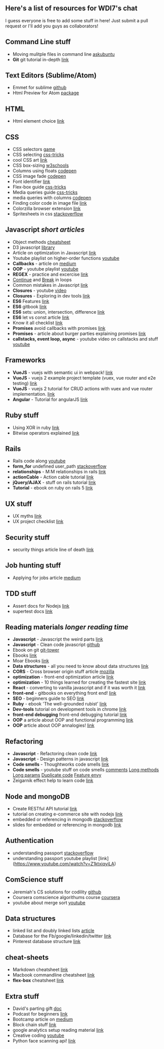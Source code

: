 ## Here's a list of resources for WDI7's chat

I guess everyone is free to add some stuff in here! Just submit a pull request or I'll add you guys as collaborators!

## Command Line stuff
* Moving mulitple files in command line [askubuntu](http://askubuntu.com/questions/214560/how-to-move-multiple-files-at-once-to-a-specific-destination-directory#217067)
* **Git** git tutorial in-depth [link]( http://gitimmersion.com/)

## Text Editors (Sublime/Atom)
* Emmet for sublime [github](sergeche/emmet-sublime)
* Html Preview for Atom [package](https://atom.io/packages/atom-html-preview)

## HTML
* Html element choice [link](http://html5doctor.com/downloads/h5d-sectioning-flowchart.png)

## CSS
* CSS selectors [game](http://flukeout.github.io/)
* CSS selecting [css-tricks](https://css-tricks.com/whats-the-difference/)
* cool CSS art [link](http://a.singlediv.com/)
* CSS box-sizing [w3schools](http://www.w3schools.com/cssref/css3_pr_box-sizing.asp)
* Columns using floats [codepen](http://codepen.io/ga-sg/pen/GqKomb?editors=1100)
* CSS image fade [codepen](https://codepen.io/leemark/pen/DvliI)
* Font identifier [link](https://fount.artequalswork.com/)
* Flex-box guide [css-tricks](https://css-tricks.com/snippets/css/a-guide-to-flexbox/)
* Media queries guide [css-tricks](https://css-tricks.com/snippets/css/media-queries-for-standard-devices/)
* media queries with columns [codepen](http://codepen.io/jeremiahalex/pen/oYqRBd)
* Finding color code in image file [link](http://html-color-codes.info/colors-from-image/)
* Colorzilla browser extension [link](http://www.colorzilla.com/)
* Spritesheets in css [stackoverflow](http://stackoverflow.com/questions/18500801/resizing-background-sprite-image-to-fit-div)

## Javascript *short articles*
* Object methods [cheatsheet](https://www.cheatography.com/anas-95/cheat-sheets/javascript-object-methods/)
* D3 javascript [library](https://d3js.org/)
* Article on optimization in Javascript [link](http://archive.oreilly.com/pub/a/server-administration/excerpts/even-faster-websites/writing-efficient-javascript.html#the_fastest_conditionals)
* Youtube playlist on higher-order functions [youtube](https://www.youtube.com/playlist?list=PL0zVEGEvSaeEd9hlmCXrk5yUyqUag-n84)
* **Callbacks** - article on [medium](https://medium.freecodecamp.com/javascript-callbacks-explained-using-minions-da272f4d9bcd#.1e9qya2ok)
* **OOP** - youtube playlist [youtube](https://www.youtube.com/watch?v=rlLuL3jYLvA)
* **REGEX** - practice and excercise [link](https://regexone.com/)
* [Continue](https://developer.mozilla.org/en-US/docs/Web/JavaScript/Reference/Statements/continue) and [Break](https://developer.mozilla.org/en-US/docs/Web/JavaScript/Reference/Statements/break) in loops
* Common mistakes in Javascript [link](https://www.toptal.com/javascript/10-most-common-javascript-mistakes)
* **Closures** - youtube [video](https://www.youtube.com/watch?v=ImwrezYhw4w)
* **Closures** - Exploring in dev tools [link](http://devtoolsecrets.com/secret/debugging-inspect-scope-during-a-breakpoint.html)
* **ES6** Features [link](http://es6-features.org/#Constants)
* **ES6** gitbook [link](https://github.com/lukehoban/es6features)
* **ES6** sets: union, intersection, difference [link](http://www.2ality.com/2015/01/es6-set-operations.html)
* **ES6** let vs const article [link](https://mathiasbynens.be/notes/es6-const)
* Know it all checklist [link](https://know-it-all.io/)
* **Promises** avoid callbacks with promises [link](https://derickbailey.com/2016/09/27/ending-the-nested-tree-of-doom-with-chained-promises/)
* **Promises** - article about burger parties explaining promises [link](http://kosamari.com/notes/the-promise-of-a-burger-party)
* **callstacks, event loop, async** - youtube video on callstacks and stuff [youtube](https://www.youtube.com/watch?v=8aGhZQkoFbQ)

## Frameworks
* **VueJS** - vuejs with semantic ui in webpack! [link](https://forum.vuejs.org/t/how-to-use-semantic-ui-vuecli/424/3)
* **VueJS** - vuejs 2 example project template (vuex, vue router and e2e testing) [link](https://github.com/prograhammer/example-vue-project)
* **VueJS** - vuejs 2 tutorial for CRUD actions with vuex and vue router implementation. [link](https://jayway.github.io/vue-js-workshop/docs/async-api.html)
* **Angular** - Tutorial for angularJS [link](https://angular.io/docs/ts/latest/tutorial/)

## Ruby stuff
* Using XOR in ruby [link](http://www.ardendertat.com/2011/12/13/programming-interview-questions-22-find-odd-occurring-element/)
* Bitwise operators explained [link](https://www.youtube.com/watch?v=JovNemG-iu8&feature=youtu.be&t=30m35s)

## Rails
* Rails code along [youtube](https://www.youtube.com/playlist?list=PL23ZvcdS3XPLNdRYB_QyomQsShx59tpc-)
* **form_for** undefined user_path [stackoverflow](http://stackoverflow.com/questions/14740702/form-for-undefined-method-user-path)
* **relationships** - M:M relationships in rails [link](http://jeffthomas.xyz/many-to-many-relationships-in-rails)
* **actionCable** - Action cable tutorial [link](https://www.nopio.com/blog/rails-chat-application-actioncable/)
* **jQuery/AJAX** - stuff on rails tutorial [link](https://pragmaticstudio.com/blog/2015/3/18/rails-jquery-ajax)
* **Tutorial** - ebook on ruby on rails 5 [link](https://www.railstutorial.org/book)

## UX stuff
* UX myths [link](http://uxmyths.com/)
* UX project checklist [link](https://uxchecklist.github.io/)

## Security stuff
* security things article line of death [link](https://textslashplain.com/2017/01/14/the-line-of-death/)

## Job hunting stuff
* Applying for jobs article [medium](https://medium.freecodecamp.com/5-key-learnings-from-the-post-bootcamp-job-search-9a07468d2331#.rvub5wjkc)

## TDD stuff
* Assert docs for Nodejs [link](https://nodejs.org/api/assert.html#assert_assert_strictequal_actual_expected_message)
* supertest docs [link](https://visionmedia.github.io/superagent/)

## Reading materials *longer reading time*
* **Javascript** - Javascript the weird parts [link](https://medium.com/@daffl/javascript-the-weird-parts-8ff3da55798e)
* **Javascript** - Clean code javascript [github](https://github.com/ryanmcdermott/clean-code-javascript)
* Ebook on git [git-tower](https://www.git-tower.com/learn/git/ebook/en/command-line/introduction#start)
* Ebooks [link](http://www.oreilly.com/free/reports.html)
* Moar Ebooks [link](http://it-ebooks.directory/search.html?query=eloquent&in=title&page=1)
* **Data structures** - all you need to know about data structures [link](https://github.com/thejameskyle/itsy-bitsy-data-structures/blob/master/itsy-bitsy-data-structures.js)
* **CORS** - Cross browser origin stuff article [mozilla](https://developer.mozilla.org/en-US/docs/Web/HTTP/Access_control_CORS)
* **optimization** - front-end optimization article [link](https://www.smashingmagazine.com/2016/12/front-end-performance-checklist-2017-pdf-pages/)
* **optimization** - 10 things learned for creating the fastest site [link](https://hackernoon.com/10-things-i-learned-making-the-fastest-site-in-the-world-18a0e1cdf4a7#.udq8dxo1n)
* **React** - converting to vanilla javascript and if it was worth it [link](https://hackernoon.com/how-i-converted-my-react-app-to-vanillajs-and-whether-or-not-it-was-a-terrible-idea-4b14b1b2faff#.88iqqf4wh)
* **front-end** - gitbooks on everything front end! [link](https://frontendmasters.gitbooks.io/front-end-handbook-2017/content/)
* **SEO** - beginners guide to SEO [link](https://moz.com/beginners-guide-to-seo)
* **Ruby** - ebook 'The well-grounded rubist' [link](https://devnull.li/~jerojasro/twgr2e/The_Well-Grounded_Ru.pdf)
* **Dev-tools** tutorial on development tools in chrome [link](http://discover-devtools.codeschool.com/)
* **front-end debugging** front-end debugging tutorial [link](https://web.archive.org/web/20140101092752/http://jameslaicreative.com/debugging-javascript)
* **OOP** a article about OOP and functional programming [link](http://www.codenewbie.org/blogs/object-oriented-programming-vs-functional-programming)
* **OOP** article about OOP annalogies! [link](http://www.daedtech.com/visualization-mnemonics-for-software-principles/)

## Refactoring
* **Javascript** - Refactoring clean code [link](https://refactoring.com/)
* **Javascript** - Design patterns in javascript [link](https://addyosmani.com/resources/essentialjsdesignpatterns/book/#modulepatternjavascript)
* **Code smells** - Thoughtworks code smells [link](https://sourcemaking.com/refactoring/smells)
* **Code smells** - youtube stuff on code smells [comments](https://www.youtube.com/watch?v=3cNR0PohDPM) [Long methods](https://www.youtube.com/watch?v=U4hIpntxWYc) [Long params](https://www.youtube.com/watch?v=szOkSrZGmHU)
[Duplicate code](https://www.youtube.com/watch?v=n45-L8bp2cU)
[Feature envy](https://www.youtube.com/watch?v=n45-L8bp2cU)
* Zeigarnik effect help to learn code [link](https://medium.freecodecamp.com/can-the-zeigarnik-effect-help-you-learn-to-code-c64282ed0f7b#.nt2mokn8o)

## Node and mongoDB
* Create RESTful API tutorial [link](http://adrianmejia.com/blog/2014/10/01/creating-a-restful-api-tutorial-with-nodejs-and-mongodb/)
* tutorial on creating e-commerce site with nodejs [link](https://www.youtube.com/playlist?list=PL55RiY5tL51rajp7Xr_zk-fCFtzdlGKUp)
* embedded or referencing in mongodb [stackoverflow](http://stackoverflow.com/a/21317378)
* slides for embedded or referencing in mongodb [link](http://openmymind.net/Multiple-Collections-Versus-Embedded-Documents/#1)

## Authentication
* understanding passport [stackoverflow](http://stackoverflow.com/questions/27637609/understanding-passport-serialize-deserialize)
* understanding passport youtube playlist [link]
(https://www.youtube.com/watch?v=Z1ktxiqyiLA)

## ComScience stuff
* Jeremiah's CS solutions for codility [github](https://github.com/jeremiahalex/js-cs-examples)
* Coursera comscience algorithums course [coursera](https://www.coursera.org/learn/algorithms-part1)
* youtube about merge sort [youtube](https://www.youtube.com/watch?v=XaqR3G_NVoo)

## Data structures
* linked list and doubly linked lists [article](https://code.tutsplus.com/articles/data-structures-with-javascript-singly-linked-list-and-doubly-linked-list--cms-23392)
* Database for the Fb/google/linkedin/twitter [link](https://www.quora.com/What-do-big-websites-like-Facebook-Google-Twitter-and-LinkedIn-use-for-their-database)
* Pinterest database structure [link](http://highscalability.com/blog/2013/4/15/scaling-pinterest-from-0-to-10s-of-billions-of-page-views-a.html)

## cheat-sheets
* Markdown cheatsheet [link](https://github.com/adam-p/markdown-here/wiki/Markdown-Cheatsheet)
* Macbook commandline cheatsheet [link](https://github.com/0nn0/terminal-mac-cheatsheet)
* **flex-box** cheatsheet [link](http://www.sketchingwithcss.com/samplechapter/cheatsheet.html)

## Extra stuff
* David's parting gift [doc](https://docs.google.com/document/d/1oz19QcS7-tpGRSt6xnhu5OwwTvHq9lUpeUgZ_fVJjew/edit?usp=drivesdk)
* Podcast for beginners [link](http://www.codenewbie.org/podcast)
* Bootcamp article on [medium](https://medium.com/@harrisleow/nus-arts-student-to-full-stack-developer-in-12-weeks-939de77a1292#.lngbsxmgc)
* Block chain stuff [link](https://anders.com/blockchain/)
* google analytics setup reading material [link](https://philipwalton.com/articles/the-google-analytics-setup-i-use-on-every-site-i-build/)
* Creative coding [youtube](https://www.youtube.com/watch?v=LJS4fBjdPM4)
* Python face scanning api! [link](https://github.com/ageitgey/face_recognition)
